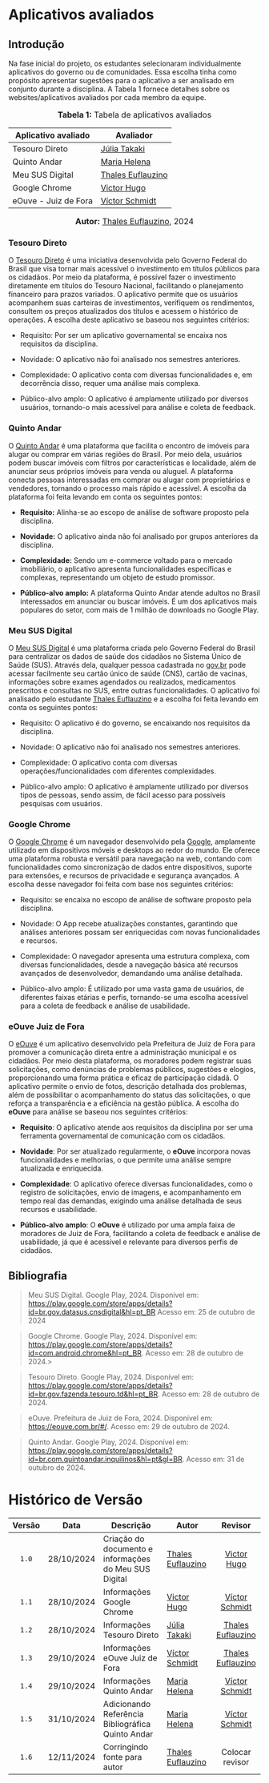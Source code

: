# Aplicativos avaliados

## Introdução

Na fase inicial do projeto, os estudantes selecionaram individualmente aplicativos do governo ou de comunidades. Essa escolha tinha como propósito apresentar sugestões para o aplicativo a ser analisado em conjunto durante a disciplina. A Tabela 1 fornece detalhes sobre os websites/aplicativos avaliados por cada membro da equipe.

<div align="center">
<font size="3"><p style="text-align: center"><b>Tabela 1:</b> Tabela de aplicativos avaliados</p></font>

<table>
  <thead>
    <tr>
      <th>Aplicativo avaliado</th>
      <th>Avaliador</th>
    </tr>
  </thead>
  <tbody>
    <tr>
      <td>Tesouro Direto</td>
      <td><a href="https://github.com/juliatakaki">Júlia Takaki</a></td>
    </tr>
    <tr>
      <td>Quinto Andar</td>
      <td><a href="https://github.com/MariaCHelena">Maria Helena</a></td>
    </tr>
    <tr>
      <td>Meu SUS Digital</td>
      <td><a href="https://github.com/thaleseuflauzino">Thales Euflauzino</a></td>
    </tr>
    <tr>
      <td>Google Chrome</td>
      <td><a href="https://github.com/ViictorHugoo">Victor Hugo</a></td>
    </tr>
    <tr>
      <td>eOuve - Juiz de Fora</td>
      <td><a href="https://github.com/moonshinerd">Víctor Schmidt</a></td>
    </tr>
  </tbody>
</table>

<font size="3"><p style="text-align: center"><b>Autor:</b> <a href="https://github.com/thaleseuflauzino">Thales Euflauzino</a>, 2024</p></font>
</div>

### Tesouro Direto
O [Tesouro Direto](https://www.tesourodireto.com.br/) é uma iniciativa desenvolvida pelo Governo Federal do Brasil que visa tornar mais acessível o investimento em títulos públicos para os cidadãos. Por meio da plataforma, é possível fazer o investimento diretamente em títulos do Tesouro Nacional, facilitando o planejamento financeiro para prazos variados. O aplicativo permite que os usuários acompanhem suas carteiras de investimentos, verifiquem os rendimentos, consultem os preços atualizados dos títulos e acessem o histórico de operações. A escolha deste aplicativo se baseou nos seguintes critérios:

- Requisito: Por ser um aplicativo governamental se encaixa nos requisitos da disciplina.

- Novidade: O aplicativo não foi analisado nos semestres anteriores.

- Complexidade: O aplicativo conta com diversas funcionalidades e, em decorrência disso, requer uma análise mais complexa.

- Público-alvo amplo: O aplicativo é amplamente utilizado por diversos usuários, tornando-o mais acessível para análise e coleta de feedback.

### Quinto Andar
O [Quinto Andar](https://www.quintoandar.com.br/) é uma plataforma que facilita o encontro de imóveis para alugar ou comprar em várias regiões do Brasil. Por meio dela, usuários podem buscar imóveis com filtros por características e localidade, além de anunciar seus próprios imóveis para venda ou aluguel. A plataforma conecta pessoas interessadas em comprar ou alugar com proprietários e vendedores, tornando o processo mais rápido e acessível. A escolha da plataforma foi feita levando em conta os seguintes pontos:

- **Requisito:** Alinha-se ao escopo de análise de software proposto pela disciplina.

- **Novidade:** O aplicativo ainda não foi analisado por grupos anteriores da disciplina.

- **Complexidade:** Sendo um e-commerce voltado para o mercado imobiliário, o aplicativo apresenta funcionalidades específicas e complexas, representando um objeto de estudo promissor.

- **Público-alvo amplo:** A plataforma Quinto Andar atende adultos no Brasil interessados em anunciar ou buscar imóveis. É um dos aplicativos mais populares do setor, com mais de 1 milhão de downloads no Google Play.

### Meu SUS Digital

O [Meu SUS Digital](https://meususdigital.saude.gov.br/) é uma plataforma criada pelo Governo Federal do Brasil para centralizar os dados de saúde dos cidadãos no Sistema Único de Saúde (SUS). Através dela, qualquer pessoa cadastrada no [gov.br](https://www.gov.br/pt-br) pode acessar facilmente seu cartão único de saúde (CNS), cartão de vacinas, informações sobre exames agendados ou realizados, medicamentos prescritos e consultas no SUS, entre outras funcionalidades. O aplicativo foi analisado pelo estudante [Thales Euflauzino](https://github.com/thaleseuflauzino) e a escolha foi feita levando em conta os seguintes pontos:

- Requisito: O aplicativo é do governo, se encaixando nos requisitos da disciplina.

- Novidade: O aplicativo não foi analisado nos semestres anteriores.

- Complexidade: O aplicativo conta com diversas operações/funcionalidades com diferentes complexidades.

- Público-alvo amplo: O aplicativo é amplamente utilizado por diversos tipos de pessoas, sendo assim, de fácil acesso para possíveis pesquisas com usuários.


### Google Chrome

O [Google Chrome](https://www.google.com/intl/pt-BR/chrome/) é um navegador desenvolvido pela [Google](https://www.google.com/intl/pt-BR/account/about/), amplamente utilizado em dispositivos móveis e desktops ao redor do mundo. Ele oferece uma plataforma robusta e versátil para navegação na web, contando com funcionalidades como sincronização de dados entre dispositivos, suporte para extensões, e recursos de privacidade e segurança avançados. A escolha desse navegador foi feita com base nos seguintes critérios:

- Requisito: se encaixa no escopo de análise de software proposto pela disciplina.

- Novidade: O App recebe atualizações constantes, garantindo que análises anteriores possam ser enriquecidas com novas funcionalidades e recursos.

- Complexidade: O navegador apresenta uma estrutura complexa, com diversas funcionalidades, desde a navegação básica até recursos avançados de desenvolvedor, demandando uma análise detalhada.

- Público-alvo amplo: É utilizado por uma vasta gama de usuários, de diferentes faixas etárias e perfis, tornando-se uma escolha acessível para a coleta de feedback e análise de usabilidade.

### eOuve Juiz de Fora

O [eOuve](https://eouve.com.br/#/) é um aplicativo desenvolvido pela Prefeitura de Juiz de Fora para promover a comunicação direta entre a administração municipal e os cidadãos. Por meio desta plataforma, os moradores podem registrar suas solicitações, como denúncias de problemas públicos, sugestões e elogios, proporcionando uma forma prática e eficaz de participação cidadã. O aplicativo permite o envio de fotos, descrição detalhada dos problemas, além de possibilitar o acompanhamento do status das solicitações, o que reforça a transparência e a eficiência na gestão pública. A escolha do **eOuve** para análise se baseou nos seguintes critérios:

- **Requisito**: O aplicativo atende aos requisitos da disciplina por ser uma ferramenta governamental de comunicação com os cidadãos.

- **Novidade**: Por ser atualizado regularmente, o **eOuve** incorpora novas funcionalidades e melhorias, o que permite uma análise sempre atualizada e enriquecida.

- **Complexidade**: O aplicativo oferece diversas funcionalidades, como o registro de solicitações, envio de imagens, e acompanhamento em tempo real das demandas, exigindo uma análise detalhada de seus recursos e usabilidade.

- **Público-alvo amplo**: O **eOuve** é utilizado por uma ampla faixa de moradores de Juiz de Fora, facilitando a coleta de feedback e análise de usabilidade, já que é acessível e relevante para diversos perfis de cidadãos.



## Bibliografia

> Meu SUS Digital. Google Play, 2024. Disponível em: https://play.google.com/store/apps/details?id=br.gov.datasus.cnsdigital&hl=pt_BR Acesso em: 25 de outubro de 2024</br>

> Google Chrome. Google Play, 2024. Disponível em: https://play.google.com/store/apps/details?id=com.android.chrome&hl=pt_BR. Acesso em: 28 de outubro de 2024.>

> Tesouro Direto. Google Play, 2024. Disponível em: https://play.google.com/store/apps/details?id=br.gov.fazenda.tesouro.td&hl=pt_BR. Acesso em: 28 de outubro de 2024.

> eOuve. Prefeitura de Juiz de Fora, 2024. Disponível em: https://eouve.com.br/#/. Acesso em: 29 de outubro de 2024.

> Quinto Andar. Google Play, 2024. Disponível em: https://play.google.com/store/apps/details?id=br.com.quintoandar.inquilinos&hl=pt&gl=BR. Acesso em: 31 de outubro de 2024.

# Histórico de Versão
| Versão | Data       | Descrição                                        | Autor                                                                    |                                 Revisor                                  |
| :----: | ---------- | ------------------------------------------------ | ------------------------------------------------------------------------ | :----------------------------------------------------------------------: |
| `1.0`  | 28/10/2024 | Criação do documento e informações do Meu SUS Digital   | [Thales Euflauzino](https://github.com/thaleseuflauzino)          |            [Victor Hugo](https://github.com/ViictorHugoo)                |
| `1.1`  | 28/10/2024 | Informações Google Chrome   |[Victor Hugo](https://github.com/ViictorHugoo)|[Víctor Schmidt](https://github.com/moonshinerd)|
| `1.2`  | 28/10/2024 | Informações Tesouro Direto   |[Júlia Takaki](https://github.com/juliatakaki)| [Thales Euflauzino](https://github.com/thaleseuflauzino) |
| `1.3` | 29/10/2024 | Informações eOuve Juiz de Fora | [Víctor Schmidt](https://github.com/moonshinerd) | [Thales Euflauzino](https://github.com/thaleseuflauzino) |
| `1.4` | 29/10/2024 | Informações Quinto Andar | [Maria Helena](https://github.com/MariaCHelena) | [Víctor Schmidt](https://github.com/moonshinerd) |
| `1.5` | 31/10/2024 | Adicionando Referência Bibliográfica Quinto Andar | [Maria Helena](https://github.com/MariaCHelena) | [Víctor Schmidt](https://github.com/moonshinerd) |
| `1.6` | 12/11/2024  | Corringindo fonte para autor | [Thales Euflauzino](https://github.com/thaleseuflauzino) | Colocar revisor |